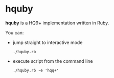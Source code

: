 hquby
=====

**hquby** is a HQ9+ implementation written in Ruby.

You can:

- jump straight to interactive mode

   `./hquby.rb`

- execute script from the command line

  `./hquby.rb -e 'hqq+'`

